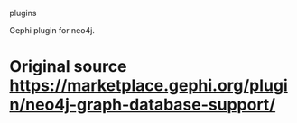 plugins

Gephi plugin for neo4j.

Original source https://marketplace.gephi.org/plugin/neo4j-graph-database-support/
=======
